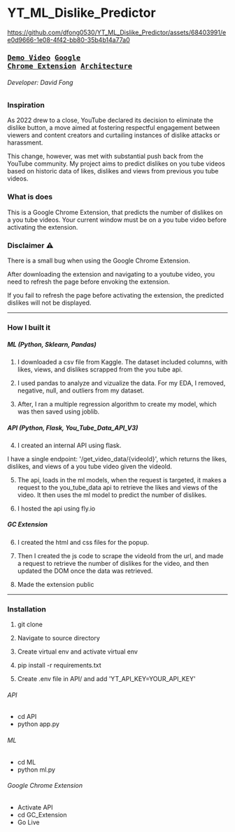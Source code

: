 # YT_ML_Dislike_Predictor

https://github.com/dfong0530/YT_ML_Dislike_Predictor/assets/68403991/ee0d9666-1e08-4f42-bb80-35b4b14a77a0

### <pre>[Demo Video](https://www.youtube.com/watch?v=PuEmH1Mg3Hk)              [Google Chrome Extension](https://chrome.google.com/webstore/detail/youtube-dislikes-viewer/mgpjocijimlimllifhonkmailifebibb/related?hl=en&authuser=0)               [Architecture](https://github.com/dfong0530/YT_ML_Dislike_Predictor/tree/main/Architecture_Diagram)</pre>

###### Developer: David Fong

### Inspiration

As 2022 drew to a close, YouTube declared its decision to eliminate the dislike button, a move aimed at fostering respectful engagement between viewers and content creators and curtailing instances of dislike attacks or harassment.

This change, however, was met with substantial push back from the YouTube community. My project aims to predict dislikes on you tube videos based on historic data of likes, dislikes and views from previous you tube videos.


### What is does

This is a Google Chrome Extension, that predicts the number of dislikes on a you tube videos. Your current window must be on a you tube video before activating the extension.


### Disclaimer :warning:

There is a small bug when using the Google Chrome Extension.

After downloading the extension and navigating to a youtube video, you need to refresh the page before envoking the extension.


If you fail to refresh the page before activating the extension, the predicted dislikes will not be displayed.

---

### How I built it

##### ML (Python, Sklearn, Pandas)

1. I downloaded a csv file from Kaggle. The dataset included columns, with likes, views, and dislikes scrapped from the you tube api.


2. I used pandas to analyze and vizualize the data. For my EDA, I removed, negative, null, and outliers from my dataset.

3. After, I ran a multiple regression algorithm to create my model, which was then saved using joblib.


##### API (Python, Flask, You_Tube_Data_API_V3)

4. I created an internal API using flask. 

I have a single endpoint: '/get_video_data/{videoId}', which returns the likes, dislikes, and views of a you tube video given the videoId.

5. The api, loads in the ml models, when the request is targeted, it makes a request to the you_tube_data api to retrieve the likes and views of the video. It then uses the ml model to predict the number of dislikes.

7. I hosted the api using fly.io


##### GC Extension


6. I created the html and css files for the popup.

7. Then I created the js code to scrape the videoId from the url, and made a request to retrieve the number of dislikes for the video, and then updated the DOM once the data was retrieved.

8. Made the extension public

---


### Installation

1. git clone

2. Navigate to source directory

3. Create virtual env and activate virtual env

4. pip install -r requirements.txt

5. Create .env file in API/ and add 'YT_API_KEY=YOUR_API_KEY'

###### API

- cd API
- python app.py

###### ML

- cd ML
- python ml.py


###### Google Chrome Extension

- Activate API
- cd GC_Extension
- Go Live

